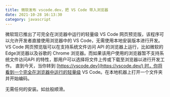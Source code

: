 ```yaml
---
title: 微软发布 vscode.dev，把 VS Code 带入浏览器
date: 2021-10-28 16:13:30
category: javascript
---
```


微软现已推出了可完全在浏览器中运行的轻量级 VS Code 网页预览版，该程序可以允许开发者直接使用浏览器中的 VS Code，无需使用本地安装版本进行开发。VS Code 网页预览版可以在支持系统文件访问 API 的浏览器上运行，比如微软的Edge浏览器以及谷歌的 Chrome 浏览器。而如果该用户使用的浏览器暂不支持系统文件访问API 的特性，那用户可以选择将文件上传或下载至浏览器以进行开发工作。
直到今天，当你转到 [https://vscode.dev](https://vscode.dev/) 时，你将看到一个完全在浏览器中运行的轻量级 VS Code。在本地机器上打开一个文件夹并开始编码。

无需任何的安装。如丝般顺滑。
